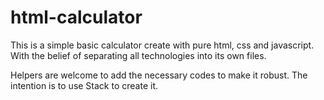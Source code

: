 # html-calculator
This is a simple basic calculator create with pure html, css and javascript.
With the belief of separating all technologies into its own files.

Helpers are welcome to add the necessary codes to make it robust. The intention is to use Stack to create it.
